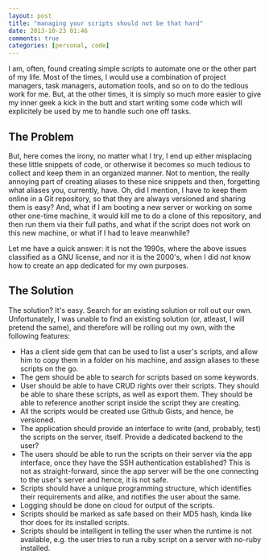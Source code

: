 ```yaml
---
layout: post
title: "managing your scripts should not be that hard"
date: 2013-10-23 01:46
comments: true
categories: [personal, code]
---
```


I am, often, found creating simple scripts to automate one or the other part of
my life. Most of the times, I would use a combination of project managers, task
managers, automation tools, and so on to do the tedious work for me. But, at the
other times, it is simply so much more easier to give my inner geek a kick in
the butt and start writing some code which will explicitely be used by me to
handle such one off tasks.

<!-- more -->

The Problem
-----------
But, here comes the irony, no matter what I try, I end up either misplacing
these little snippets of code, or otherwise it becomes so much tedious to
collect and keep them in an organized manner. Not to mention, the really
annoying part of creating aliases to these nice snippets and then, forgetting
what aliases you, currently, have. Oh, did I mention, I have to keep them online
in a Git repository, so that they are always versioned and sharing them is easy?
And, what if I am booting a new server or working on some other one-time
machine, it would kill me to do a clone of this repository, and then run them
via their full paths, and what if the script does not work on this new machine,
or what if I had to leave meanwhile?

Let me have a quick answer: it is not the 1990s, where the above issues
classified as a GNU license, and nor it is the 2000's, when I did not know how
to create an app dedicated for my own purposes.

The Solution
------------
The solution? It's easy. Search for an existing solution or roll out our own.
Unfortunately, I was unable to find an existing solution (or, atleast, I will
pretend the same), and therefore will be rolling out my own, with the following
features:

- Has a client side gem that can be used to list a user's scripts, and allow him
  to copy them in a folder on his machine, and assign aliases to these scripts
  on the go.
- The gem should be able to search for scripts based on some keywords.
- User should be able to have CRUD rights over their scripts. They should be
  able to share these scripts, as well as export them. They should be able to
  reference another script inside the script they are creating.
- All the scripts would be created use Github Gists, and hence, be versioned.
- The application should provide an interface to write (and, probably, test) the
  scripts on the server, itself. Provide a dedicated backend to the user?
- The users should be able to run the scripts on their server via the app
  interface, once they have the SSH authentication established? This is not as
  straight-forward, since the app server will be the one connecting to the
  user's server and hence, it is not safe.
- Scripts should have a unique programming structure, which identifies their
  requirements and alike, and notifies the user about the same.
- Logging should be done on cloud for output of the scripts.
- Scripts should be marked as safe based on their MD5 hash, kinda like thor
  does for its installed scripts.
- Scripts should be intelligent in telling the user when the runtime is not
  available, e.g. the user tries to run a ruby script on a server with no-ruby
  installed.
